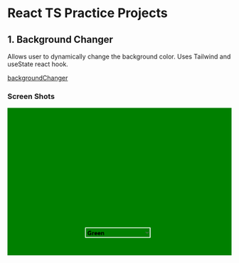 # React TS Practice Projects

## 1. Background Changer

Allows user to dynamically change the background color. Uses Tailwind and useState react hook.

[backgroundChanger](https://github.com/mwororokevin/ReactTS-Apps/tree/master/backgroundChanger)

### Screen Shots

![Green Background](./Project%20Screenshots/BackgroundChanger-Green-BG.png "Green Background")
